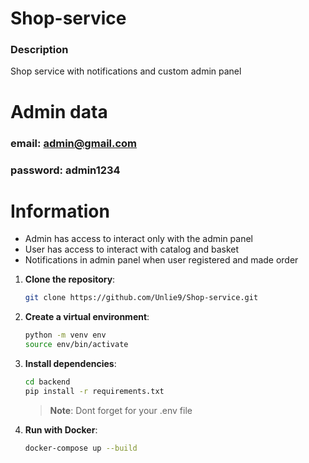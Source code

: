 # Shop-service

### Description
Shop service with notifications and custom admin panel

# Admin data
### email: admin@gmail.com
### password: admin1234


# Information

- Admin has access to interact only with the admin panel
- User has access to interact with catalog and basket
- Notifications in admin panel when user registered and made order

1. **Clone the repository**:
    ```bash
    git clone https://github.com/Unlie9/Shop-service.git
    ```
2. **Create a virtual environment**:
    ```bash
    python -m venv env
    source env/bin/activate
    ```
3. **Install dependencies**:
    ```bash
    cd backend
    pip install -r requirements.txt
    ```
    > **Note**: Dont forget for your .env file
4. **Run with Docker**:
    ```bash
    docker-compose up --build
    ```
  